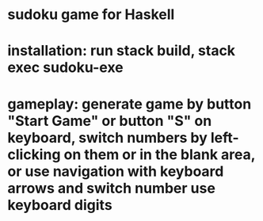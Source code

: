 # sudoku game for Haskell
# installation: run stack build, stack exec sudoku-exe
# gameplay: generate game by button "Start Game" or button "S" on keyboard, switch numbers by left-clicking on them or in the blank area, or use navigation with keyboard arrows and switch number use keyboard digits
